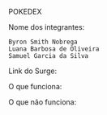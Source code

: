 POKEDEX

Nome dos integrantes:

    Byron Smith Nobrega
    Luana Barbosa de Oliveira
    Samuel Garcia da Silva

Link do Surge: 

O que funciona:


O que não funciona:



